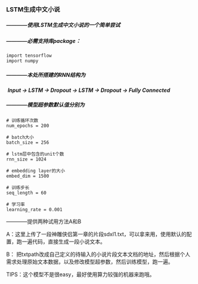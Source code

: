 ### 									LSTM生成中文小说



##### ————使用LSTM生成中文小说的一个简单尝试



##### ————必需支持库package：

```
import tensorflow
import numpy
```



##### ————本处所搭建的RNN结构为 

​	***Input -> LSTM -> Dropout -> LSTM -> Dropout -> Fully Connected*** 



##### ————模型超参数默认值分别为

```
# 训练循环次数
num_epochs = 200

# batch大小
batch_size = 256

# lstm层中包含的unit个数
rnn_size = 1024

# embedding layer的大小
embed_dim = 1500

# 训练步长
seq_length = 60

# 学习率
learning_rate = 0.001
```





————提供两种试用方法A和B

A：这里上传了一段神雕侠侣第一章的片段sdxl1.txt，可以拿来用，使用默认的配置，跑一遍代码，直接生成一段小说文本。  

B： 把txtpath改成自己定义的待输入的小说片段文本文档的地址，然后根据个人需求处理原始文本数据，以及修改模型超参数，然后训练模型，跑一遍。 

 TIPS：这个模型不是很easy，最好使用算力较强的机器来跑哦。 